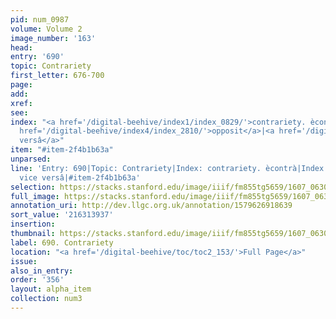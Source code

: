 ```yaml
---
pid: num_0987
volume: Volume 2
image_number: '163'
head:
entry: '690'
topic: Contrariety
first_letter: 676-700
page:
add:
xref:
see:
index: "<a href='/digital-beehive/index1/index_0829/'>contrariety. ècontrà</a>|<a
  href='/digital-beehive/index4/index_2810/'>opposit</a>|<a href='/digital-beehive/index5/index_4324/'>vice
  versâ</a>"
item: "#item-2f4b1b63a"
unparsed:
line: 'Entry: 690|Topic: Contrariety|Index: contrariety. ècontrà|Index: opposit|Index:
  vice versâ|#item-2f4b1b63a'
selection: https://stacks.stanford.edu/image/iiif/fm855tg5659/1607_0630/422,3937,2881,893/full/0/default.jpg
full_image: https://stacks.stanford.edu/image/iiif/fm855tg5659/1607_0630/full/full/0/default.jpg
annotation_uri: http://dev.llgc.org.uk/annotation/1579626918639
sort_value: '216313937'
insertion:
thumbnail: https://stacks.stanford.edu/image/iiif/fm855tg5659/1607_0630/422,3937,600,180/250,/0/default.jpg
label: 690. Contrariety
location: "<a href='/digital-beehive/toc/toc2_153/'>Full Page</a>"
issue:
also_in_entry:
order: '356'
layout: alpha_item
collection: num3
---
```

